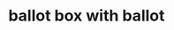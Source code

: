 ---
layout: smileys&emotion
title: ballot box with ballot
emoji: ballot_box_with_ballot
permalink: 🗳.html
image: assets/img/3moji/ballot_box_with_ballot.png
---